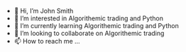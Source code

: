 - 👋 Hi, I’m John Smith
- 👀 I’m interested in Algorithemic trading and Python
- 🌱 I’m currently learning Algorithemic trading and Python
- 💞️ I’m looking to collaborate on Algorithemic trading
- 📫 How to reach me ...

<!---
Johnson0259/Johnson0259 is a ✨ special ✨ repository because its `README.md` (this file) appears on your GitHub profile.
You can click the Preview link to take a look at your changes.
--->
